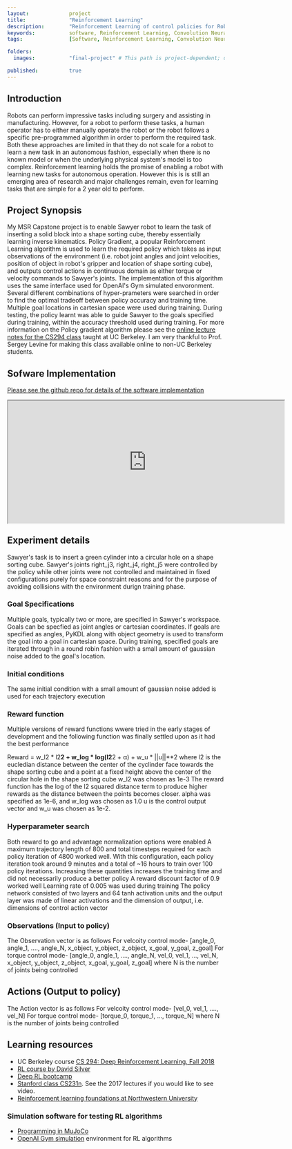 ```yaml
---
layout:             project
title:              "Reinforcement Learning"
description:        "Reinforcement Learning of control policies for Robotic manipulation"
keywords:           software, Reinforcement Learning, Convolution Neural Networks, CNN, Deep Learning, Q Learning, OpenAI, Gym, MuJoCo, Sawyer, Object recognition, Grasping, Manipulation, ROS, Robotics, Optimal Control, Python
tags:               [Software, Reinforcement Learning, Convolution Neural Networks, CNN, Deep Learning, Q Learning, OpenAI, Gym, MuJoCo, Sawyer, Object recognition, Grasping, Manipulation, ROS, Robotics, Optimal Control, Python]

folders:
  images:           "final-project" # This path is project-dependent; don't forget to change it!

published:          true
---
```


## Introduction
Robots can perform impressive tasks including surgery and assisting in manufacturing.  However, for a robot to perform these tasks, a human operator has to either manually operate the robot or the robot follows a specific pre-programmed algorithm in order to perform the required task. Both these approaches are limited in that they do not scale for a robot to learn a new task in an autonomous fashion, especially when there is no known model or when the underlying physical system's model is too complex. Reinforcement learning holds the promise of enabling a robot with learning new tasks for autonomous operation. However this is is still an emerging area of research and major challenges remain, even for learning tasks that are simple for a 2 year old to perform.

## Project Synopsis
My MSR Capstone project is to enable Sawyer robot to learn the task of inserting a solid block into a shape sorting cube, thereby essentially learning inverse kinematics.
Policy Gradient, a popular Reinforcement Learning algorithm is used to learn the required policy which takes as input observations of the environment (i.e. robot joint angles and joint velocities, position of object in robot's gripper and location of shape sorting cube), and outputs control actions in continuous domain as either torque or velocity commands to Sawyer's joints.
The implementation of this algorithm uses the same interface used for OpenAI's Gym simulated envoronment. Several different combinations of hyper-prameters were searched in order to find the optimal tradeoff between policy accuracy and training time. Multiple goal locations in cartesian space were used during training. During testing, the policy learnt was able to guide Sawyer to the goals specified during training, within the accuracy threshold used during training. For more information on the Policy gradient algorithm please see the [online lecture notes for the CS294 class](http://rail.eecs.berkeley.edu/deeprlcourse/static/slides/lec-5.pdf) taught at UC Berkeley. I am very thankful to Prof. Sergey Levine for making this class available online to non-UC Berkeley students.

## Sofware Implementation
[Please see the github repo for details of the software implementation](https://github.com/srikanth-kilaru/final-project)

<div style="position:relative;height:0;padding-bottom:56.25%"><iframe src="htt
ps://www.youtube.com/embed/AbHzo5lAx5A?ecver=2" width="640" height="360" frame
border="0" allow="autoplay; encrypted-media" style="position:absolute;width:10
0%;height:100%;left:0" allowfullscreen></iframe></div>

## Experiment details
Sawyer's task is to insert a green cylinder into a circular hole on a shape sorting cube.
Sawyer's joints right_j3, right_j4, right_j5 were controlled by the policy while other joints were not controlled and maintained in fixed configurations purely for space constraint reasons and for the purpose of avoiding collisions with the environment durign training phase.

### Goal Specifications
Multiple goals, typically two or more, are specified in Sawyer's workspace. Goals can be specfied as joint angles or cartesian coordinates. If goals are specified as angles, PyKDL along with object geometry is used to transform the goal into a goal in cartesian space. During training, specified goals are iterated through in a round robin fashion with a small amount of gaussian noise added to the goal's location.

### Initial conditions
The same initial condition with a small amount of gaussian noise added is used for each trajectory execution

### Reward  function
Multiple versions of reward functions wwere tried in the early stages of development and the following function was finally settled upon as it had the best performance

Reward = w_l2 * l2**2 + w_log * log(l2**2 + α) + w_u * ||u||**2
where 
l2 is the eucledian distance between the center of the cyclinder face towards the shape sorting cube and a point at a fixed height above the center of the circular hole in the shape sorting cube
w_l2 was chosen as 1e-3
The reward function has the log of the l2 squared distance term to produce higher rewards as the distance between the points becomes closer.
alpha was specified as 1e-6, and w_log was chosen as 1.0
u is the control output vector and w_u was chosen as 1e-2.

### Hyperparameter search
Both reward to go and advantage normalization options were enabled
A maximum trajectory length of 800 and total timesteps required for each policy iteration of 4800 worked well. With this configuration, each policy iteration took around 9 minutes and a total of ~16 hours to train over 100 policy iterations.
Increasing these quantities increases the training time and did not necessarily produce a better policy
A reward discount factor of 0.9 worked well
Learning rate of 0.005 was used during training
The policy network consisted of two layers and 64 tanh activation units and the output layer was made of linear activations and the dimension of output, i.e. dimensions of control action vector

### Observations (Input to policy)
The Observation vector is as follows
For velcoity control mode-
[angle_0, angle_1, ...., angle_N, x_object, y_object, z_object, x_goal, y_goal, z_goal]
For torque control mode-
[angle_0, angle_1, ...., angle_N, vel_0, vel_1, ..., vel_N, x_object, y_object, z_object, x_goal, y_goal, z_goal]
where N is the number of joints being controlled

## Actions (Output to policy)
The Action vector is as follows
For velcoity control mode-
[vel_0, vel_1, ...., vel_N]
For torque control mode-
[torque_0, torque_1, ..., torque_N]
where N is the number of joints being controlled

## Learning resources
- UC Berkeley course [CS 294: Deep Reinforcement Learning, Fall 2018](http://rail.eecs.berkeley.edu/deeprlcourse/)
- [RL course by David Silver](https://www.youtube.com/watch?v=2pWv7GOvuf0&app=desktop)
- [Deep RL bootcamp](https://sites.google.com/view/deep-rl-bootcamp/lectures)
- [Stanford class CS231n](http://cs231n.stanford.edu/). See the 2017 lectures if you would like to see video.
- [Reinforcement learning foundations at Northwestern University](https://jermwatt.github.io/mlrefined/)


### Simulation software for testing RL algorithms
- [Programming in MuJoCo](http://www.mujoco.org/book/programming.html)
- [OpenAI Gym simulation](https://openai.com/) environment for RL algorithms
